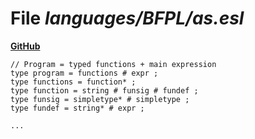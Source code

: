 # File _languages/BFPL/as.esl_
**[GitHub](https://github.com/softlang/yas/blob/master/languages/BFPL/as.esl)**
```
// Program = typed functions + main expression
type program = functions # expr ;
type functions = function* ;
type function = string # funsig # fundef ;
type funsig = simpletype* # simpletype ;
type fundef = string* # expr ;

...
```

